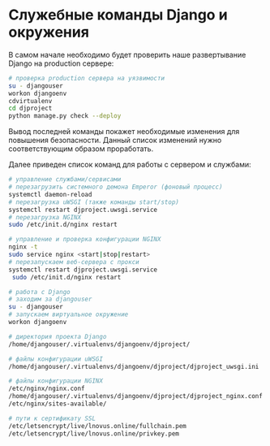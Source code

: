 # Служебные команды Django и окружения

В самом начале необходимо будет проверить наше развертывание Django на production сервере:

```bash
# проверка production сервера на уязвимости
su - djangouser
workon djangoenv
cdvirtualenv
cd djproject
python manage.py check --deploy
```

Вывод последней команды покажет необходимые изменения для повышения безопасности. Данный список изменений нужно соответствующим образом проработать. 

Далее приведен список команд для работы с сервером и службами:

```bash
# управление службами/сервисами
# перезагрузить системного демона Emperor (фоновый процесс)
systemctl daemon-reload
# перезагрузка uWSGI (также команды start/stop)
systemctl restart djproject.uwsgi.service 
# перезагрузка NGINX
sudo /etc/init.d/nginx restart

# управление и проверка конфигурации NGINX
nginx -t
sudo service nginx <start|stop|restart>
# перезапускаем веб-сервера с прокси
systemctl restart djproject.uwsgi.service
 sudo /etc/init.d/nginx restart

# работа с Django
# заходим за djangouser
su - djangouser
# запускаем виртуальное окружение
workon djangoenv

# директория проекта Django
/home/djangouser/.virtualenvs/djangoenv/djproject/

# файлы конфигурации uWSGI
/home/djangouser/.virtualenvs/djangoenv/djproject/djproject_uwsgi.ini

# файлы конфигурации NGINX
/etc/nginx/nginx.conf
/home/djangouser/.virtualenvs/djangoenv/djproject/djproject_nginx.conf
/etc/nginx/sites-available/

# пути к сертификату SSL
/etc/letsencrypt/live/lnovus.online/fullchain.pem
/etc/letsencrypt/live/lnovus.online/privkey.pem
```

